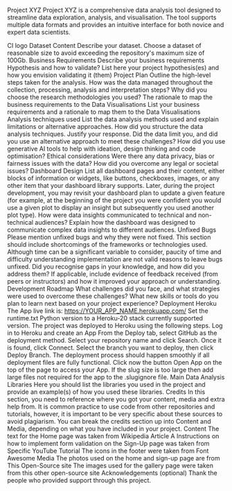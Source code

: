 Project XYZ
Project XYZ is a comprehensive data analysis tool designed to streamline data exploration, analysis, and visualisation. The tool supports multiple data formats and provides an intuitive interface for both novice and expert data scientists.

CI logo
Dataset Content
Describe your dataset. Choose a dataset of reasonable size to avoid exceeding the repository's maximum size of 100Gb.
Business Requirements
Describe your business requirements
Hypothesis and how to validate?
List here your project hypothesis(es) and how you envision validating it (them)
Project Plan
Outline the high-level steps taken for the analysis.
How was the data managed throughout the collection, processing, analysis and interpretation steps?
Why did you choose the research methodologies you used?
The rationale to map the business requirements to the Data Visualisations
List your business requirements and a rationale to map them to the Data Visualisations
Analysis techniques used
List the data analysis methods used and explain limitations or alternative approaches.
How did you structure the data analysis techniques. Justify your response.
Did the data limit you, and did you use an alternative approach to meet these challenges?
How did you use generative AI tools to help with ideation, design thinking and code optimisation?
Ethical considerations
Were there any data privacy, bias or fairness issues with the data?
How did you overcome any legal or societal issues?
Dashboard Design
List all dashboard pages and their content, either blocks of information or widgets, like buttons, checkboxes, images, or any other item that your dashboard library supports.
Later, during the project development, you may revisit your dashboard plan to update a given feature (for example, at the beginning of the project you were confident you would use a given plot to display an insight but subsequently you used another plot type).
How were data insights communicated to technical and non-technical audiences?
Explain how the dashboard was designed to communicate complex data insights to different audiences.
Unfixed Bugs
Please mention unfixed bugs and why they were not fixed. This section should include shortcomings of the frameworks or technologies used. Although time can be a significant variable to consider, paucity of time and difficulty understanding implementation are not valid reasons to leave bugs unfixed.
Did you recognise gaps in your knowledge, and how did you address them?
If applicable, include evidence of feedback received (from peers or instructors) and how it improved your approach or understanding.
Development Roadmap
What challenges did you face, and what strategies were used to overcome these challenges?
What new skills or tools do you plan to learn next based on your project experience?
Deployment
Heroku
The App live link is: https://YOUR_APP_NAME.herokuapp.com/
Set the runtime.txt Python version to a Heroku-20 stack currently supported version.
The project was deployed to Heroku using the following steps.
Log in to Heroku and create an App
From the Deploy tab, select GitHub as the deployment method.
Select your repository name and click Search. Once it is found, click Connect.
Select the branch you want to deploy, then click Deploy Branch.
The deployment process should happen smoothly if all deployment files are fully functional. Click now the button Open App on the top of the page to access your App.
If the slug size is too large then add large files not required for the app to the .slugignore file.
Main Data Analysis Libraries
Here you should list the libraries you used in the project and provide an example(s) of how you used these libraries.
Credits
In this section, you need to reference where you got your content, media and extra help from. It is common practice to use code from other repositories and tutorials, however, it is important to be very specific about these sources to avoid plagiarism.
You can break the credits section up into Content and Media, depending on what you have included in your project.
Content
The text for the Home page was taken from Wikipedia Article A
Instructions on how to implement form validation on the Sign-Up page was taken from Specific YouTube Tutorial
The icons in the footer were taken from Font Awesome
Media
The photos used on the home and sign-up page are from This Open-Source site
The images used for the gallery page were taken from this other open-source site
Acknowledgements (optional)
Thank the people who provided support through this project.